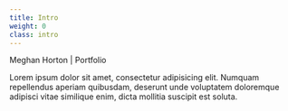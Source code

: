 ```yaml
---
title: Intro
weight: 0
class: intro
---
```


<div class="logo">
  <span class="sr-only">Meghan Horton | Portfolio</span>
</div>

Lorem ipsum dolor sit amet, consectetur adipisicing elit. Numquam repellendus aperiam quibusdam, deserunt unde voluptatem doloremque adipisci vitae similique enim, dicta mollitia suscipit est soluta.
